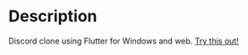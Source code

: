 # Description

Discord clone using Flutter for Windows and web. [Try this out!](https://discord-flutter.netlify.app)
